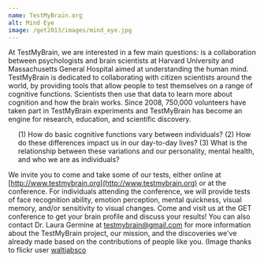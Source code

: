 ```yaml
---
name: TestMyBrain.org
alt: Mind Eye
image: /get2013/images/mind_eye.jpg
---
```

At TestMyBrain, we are interested in a few main questions:
is a collaboration between psychologists and brain scientists at Harvard University and Massachusetts General Hospital aimed at understanding the human mind. TestMyBrain is dedicated to collaborating with citizen scientists around the world, by providing tools that allow people to test themselves on a range of cognitive functions. Scientists then use that data to learn more about cognition and how the brain works. Since 2008, 750,000 volunteers have taken part in TestMyBrain experiments and TestMyBrain has become an engine for research, education, and scientific discovery.

<div style="padding-left: 20px;">(1) How do basic cognitive functions vary between individuals?
(2) How do these differences impact us in our day-to-day lives?
(3) What is the relationship between these variations and our personality, mental health, and who we are as individuals?</div>

We invite you to come and take some of our tests, either online at [http://www.testmybrain.org](http://www.testmybrain.org) or at the conference. For individuals attending the conference, we will provide tests of face recognition ability, emotion perception, mental quickness, visual memory, and/or sensitivity to visual changes. Come and visit us at the GET conference to get your brain profile and discuss your results! You can also contact Dr. Laura Germine at testmybrain@gmail.com for more information about the TestMyBrain project, our mission, and the discoveries we've already made based on the contributions of people like you. (Image thanks to flickr user [waltjabsco](http://www.flickr.com/photos/waltjabsco/2701378465/)


